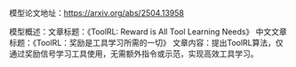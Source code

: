 模型论文地址：https://arxiv.org/abs/2504.13958

模型概述：文章标题：《ToolRL: Reward is All Tool Learning Needs》
中文文章标题：《ToolRL：奖励是工具学习所需的一切》
文章内容：提出ToolRL算法，仅通过奖励信号学习工具使用，无需额外指令或示范，实现高效工具学习。

